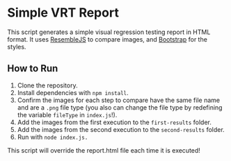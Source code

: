 # Simple VRT Report
This script generates a simple visual regression testing report in HTML format. It uses [ResembleJS](https://github.com/rsmbl/Resemble.js) to compare images, and [Bootstrap](https://github.com/twbs/bootstrap) for the styles.

## How to Run
1. Clone the repository.
2. Install dependencies with `npm install`.
3. Confirm the images for each step to compare have the same file name and are a `.png` file type (you also can change the file type by redefining the variable `fileType` in `index.js`!).
4. Add the images from the first execution to the `first-results` folder.
5. Add the images from the second execution to the `second-results` folder.
6. Run with `node index.js.`

This script will override the report.html file each time it is executed!
